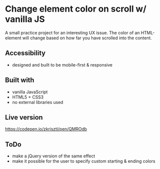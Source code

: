 # Change element color on scroll w/ vanilla JS

A small practice project for an interesting UX issue. The color of an HTML-element will change based on how far you have scrolled into the content. 

## Accessibility

 - designed and built to be mobile-first & responsive

## Built with

  - vanilla JavaScript
  - HTML5 + CSS3
  - no external libraries used

## Live version

https://codepen.io/zkriszti/pen/QMROdb

## ToDo

  - make a jQuery version of the same effect
  - make it possible for the user to specify custom starting & ending colors
